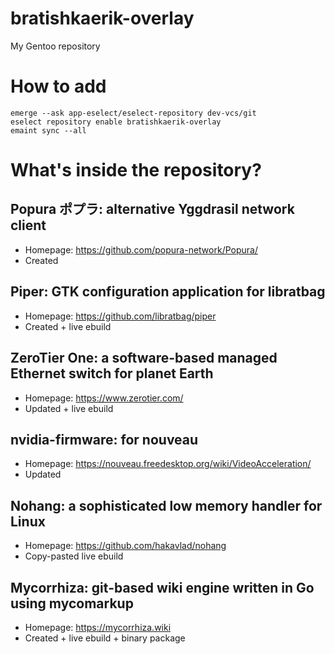 # bratishkaerik-overlay

My Gentoo repository

# How to add

```
emerge --ask app-eselect/eselect-repository dev-vcs/git
eselect repository enable bratishkaerik-overlay
emaint sync --all
```

# What's inside the repository?
## Popura ポプラ: alternative Yggdrasil network client
* Homepage: https://github.com/popura-network/Popura/
* Created
## Piper: GTK configuration application for libratbag
* Homepage: https://github.com/libratbag/piper
* Created + live ebuild
## ZeroTier One: a software-based managed Ethernet switch for planet Earth
* Homepage: https://www.zerotier.com/
* Updated + live ebuild
## nvidia-firmware: for nouveau
* Homepage: https://nouveau.freedesktop.org/wiki/VideoAcceleration/
* Updated
## Nohang: a sophisticated low memory handler for Linux
* Homepage: https://github.com/hakavlad/nohang
* Copy-pasted live ebuild
## Mycorrhiza: git-based wiki engine written in Go using mycomarkup
* Homepage: https://mycorrhiza.wiki
* Created + live ebuild + binary package
